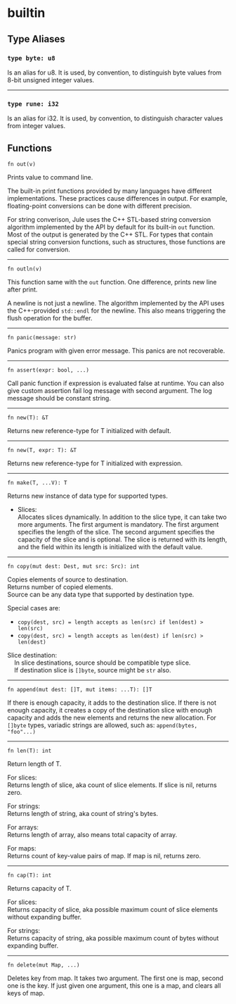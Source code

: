 # builtin
## Type Aliases
### `type byte: u8`
Is an alias for u8. It is used, by convention, to distinguish byte values from 8-bit unsigned integer values. 

---

### `type rune: i32`
Is an alias for i32. It is used, by convention, to distinguish character values from integer values.

## Functions
```jule
fn out(v)
```
Prints value to command line.

The built-in print functions provided by many languages ​​have different implementations. These practices cause differences in output. For example, floating-point conversions can be done with different precision.

For string converison, Jule uses the C++ STL-based string conversion algorithm implemented by the API by default for its built-in `out` function. Most of the output is generated by the C++ STL. For types that contain special string conversion functions, such as structures, those functions are called for conversion.

---

```jule
fn outln(v)
```
This function same with the `out` function. One difference, prints new line after print.

A newline is not just a newline. The algorithm implemented by the API uses the C++-provided `std::endl` for the newline. This also means triggering the flush operation for the buffer.

---

```jule
fn panic(message: str)
```
Panics program with given error message.
This panics are not recoverable.

---

```jule
fn assert(expr: bool, ...)
```
Call panic function if expression is evaluated false at runtime. You can also give custom assertion fail log message with second argument. The log message should be constant string.

---

```jule
fn new(T): &T
```
Returns new reference-type for T initialized with default.

---

```jule
fn new(T, expr: T): &T
```
Returns new reference-type for T initialized with expression.

---

```jule
fn make(T, ...V): T
```
Returns new instance of data type for supported types. 
- Slices:\
    Allocates slices dynamically.
    In addition to the slice type, it can take two more arguments. The first argument is mandatory. The first argument specifies the length of the slice. The second argument specifies the capacity of the slice and is optional. The slice is returned with its length, and the field within its length is initialized with the default value.

---

```jule
fn copy(mut dest: Dest, mut src: Src): int
```
Copies elements of source to destination.\
Returns number of copied elements.\
Source can be any data type that supported by destination type. 

Special cases are:
- `copy(dest, src) = length accepts as len(src) if len(dest) > len(src)`
- `copy(dest, src) = length accepts as len(dest) if len(src) > len(dest)`

Slice destination:\
&nbsp;&nbsp;&nbsp;&nbsp;In slice destinations, source should be compatible type slice.\
&nbsp;&nbsp;&nbsp;&nbsp;If destination slice is `[]byte`, source might be `str` also.

---

```jule
fn append(mut dest: []T, mut items: ...T): []T
```
If there is enough capacity, it adds to the destination slice. If there is not enough capacity, it creates a copy of the destination slice with enough capacity and adds the new elements and returns the new allocation. For `[]byte` types, variadic strings are allowed, such as: `append(bytes, "foo"...)`

---

```jule
fn len(T): int
```
Return length of T.

For slices:\
Returns length of slice, aka count of slice elements. If slice is nil, returns zero.

For strings:\
Returns length of string, aka count of string's bytes.

For arrays:\
Returns length of array, also means total capacity of array.

For maps:\
Returns count of key-value pairs of map. If map is nil, returns zero.

---

```jule
fn cap(T): int
```
Returns capacity of T.

For slices:\
Returns capacity of slice, aka possible maximum count of slice elements without expanding buffer.

For strings:\
Returns capacity of string, aka possible maximum count of bytes without expanding buffer.

---

```jule
fn delete(mut Map, ...)
```
Deletes key from map. It takes two argument. The first one is map, second one is the key. If just given one argument, this one is a map, and clears all keys of map.